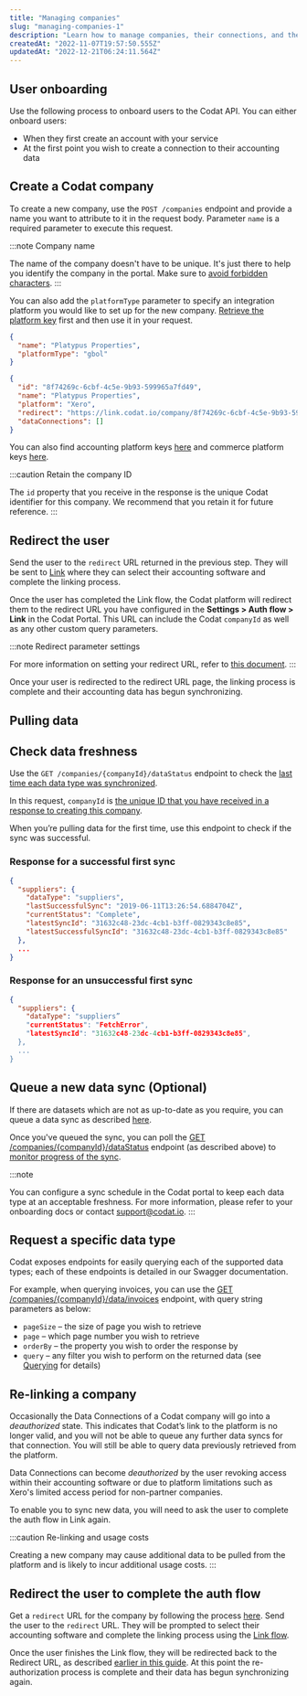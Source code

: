 ```yaml
---
title: "Managing companies"
slug: "managing-companies-1"
description: "Learn how to manage companies, their connections, and their data via API"
createdAt: "2022-11-07T19:57:50.555Z"
updatedAt: "2022-12-21T06:24:11.564Z"
---
```


## User onboarding

Use the following process to onboard users to the Codat API. You can either onboard users:

- When they first create an account with your service
- At the first point you wish to create a connection to their accounting data

## Create a Codat company

To create a new company, use the `POST /companies` endpoint and provide a name you want to attribute to it in the request body. Parameter `name` is a required parameter to execute this request.

:::note Company name

The name of the company doesn't have to be unique. It's just there to help you identify the company in the portal. Make sure to [avoid forbidden characters](/core-companies).
:::

You can also add the `platformType` parameter to specify an integration platform you would like to set up for the new company. [Retrieve the platform key](/your-first-call-to-the-api-using-api-explorer#retrieve-platform-keys) first and then use it in your request.

```json Sample request
{
  "name": "Platypus Properties",
  "platformType": "gbol"
}
```

```json Sample response
{
  "id": "8f74269c-6cbf-4c5e-9b93-599965a7fd49",
  "name": "Platypus Properties",
  "platform": "Xero",
  "redirect": "https://link.codat.io/company/8f74269c-6cbf-4c5e-9b93-599965a7fd49",
  "dataConnections": []
}
```

You can also find accounting platform keys [here](/accounting-platform-keys) and commerce platform keys [here](/commerce-platform-keys).

:::caution Retain the company ID

The `id` property that you receive in the response is the unique Codat identifier for this company. We recommend that you retain it for future reference.
:::

## Redirect the user

Send the user to the `redirect` URL returned in the previous step. They will be sent to [Link](/authorize-hosted-link) where they can select their accounting software and complete the linking process.

Once the user has completed the Link flow, the Codat platform will redirect them to the redirect URL you have configured in the **Settings > Auth flow > Link** in the Codat Portal. This URL can include the Codat `companyId` as well as any other custom query parameters.

:::note Redirect parameter settings

For more information on setting your redirect URL, refer to [this document](/redirect-urls).
:::

Once your user is redirected to the redirect URL page, the linking process is complete and their accounting data has begun synchronizing.

## Pulling data

## Check data freshness

Use the `GET /companies/{companyId}/dataStatus` endpoint to check the [last time each data type was synchronized](/data-status).

In this request, `companyId` is [the unique ID that you have received in a response to creating this company](/managing-companies#create-a-codat-company).

When you’re pulling data for the first time, use this endpoint to check if the sync was successful.

### Response for a successful first sync

```json
{
  "suppliers": {
    "dataType": "suppliers",
    "lastSuccessfulSync": "2019-06-11T13:26:54.6884704Z",
    "currentStatus": "Complete",
    "latestSyncId": "31632c48-23dc-4cb1-b3ff-0829343c8e85",
    "latestSuccessfulSyncId": "31632c48-23dc-4cb1-b3ff-0829343c8e85"
  },
  ...
}
```

### Response for an unsuccessful first sync

```json
{
  "suppliers": {
    "dataType": "suppliers”
    "currentStatus": "FetchError",
    "latestSyncId": "31632c48-23dc-4cb1-b3ff-0829343c8e85",
  },
  ...
}
```

## Queue a new data sync (Optional)

If there are datasets which are not as up-to-date as you require, you can queue a data sync as described [here](/queueing-data-syncs).

Once you've queued the sync, you can poll the [GET /companies/{companyId}/dataStatus](/codat-api#/operations/get-companies-companyId-dataStatus) endpoint (as described above) to [monitor progress of the sync](/data-status).

:::note

You can configure a sync schedule in the Codat portal to keep each data type at an acceptable freshness. For more information, please refer to your onboarding docs or contact [support@codat.io](mailto:support@codat.io).
:::

## Request a specific data type

Codat exposes endpoints for easily querying each of the supported data types; each of these endpoints is detailed in our Swagger documentation.

For example, when querying invoices, you can use the [GET /companies/{companyId}/data/invoices](/accounting-api#/operations/list-invoices) endpoint, with query string parameters as below:

- `pageSize` – the size of page you wish to retrieve
- `page` – which page number you wish to retrieve
- `orderBy` – the property you wish to order the response by
- `query` – any filter you wish to perform on the returned data (see [Querying](/using-the-api/querying) for details)

## Re-linking a company

Occasionally the Data Connections of a Codat company will go into a _deauthorized_ state. This indicates that Codat’s link to the platform is no longer valid, and you will not be able to queue any further data syncs for that connection. You will still be able to query data previously retrieved from the platform.

Data Connections can become _deauthorized_ by the user revoking access within their accounting software or due to platform limitations such as Xero's limited access period for non-partner companies.

To enable you to sync new data, you will need to ask the user to complete the auth flow in Link again.

:::caution Re-linking and usage costs

Creating a new company may cause additional data to be pulled from the platform and is likely to incur additional usage costs.
:::

## Redirect the user to complete the auth flow

Get a `redirect` URL for the company by following the process [here](/authorize-hosted-link). Send the user to the `redirect` URL. They will be prompted to select their accounting software and complete the linking process using the [Link flow](/auth-flow).

Once the user finishes the Link flow, they will be redirected back to the Redirect URL, as described [earlier in this guide](/managing-companies#redirect-the-user). At this point the re-authorization process is complete and their data has begun synchronizing again.
